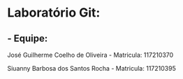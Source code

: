 # Laboratório Git:
 ## - Equipe:
   José Guilherme Coelho de Oliveira - Matricula: 117210370
   
   Siuanny Barbosa dos Santos Rocha  - Matricula: 117210395
